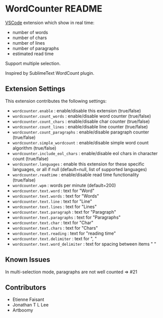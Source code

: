 # WordCounter README

[VSCode](https://code.visualstudio.com/) extension which show in real time:

* number of words
* number of chars
* number of lines
* number of paragraphs
* estimated read time

Support multiple selection.

Inspired by SublimeText WordCount plugin.

## Extension Settings

This extension contributes the following settings:

* `wordcounter.enable` : enable/disable this extension (true/false)
* `wordcounter.count_words` : enable/disable word counter (true/false)
* `wordcounter.count_chars` : enable/disable char counter (true/false)
* `wordcounter.count_lines` : enable/disable line counter (true/false)
* `wordcounter.count_paragraphs` : enable/disable paragraph counter (true/false)
* `wordcounter.simple_wordcount` : enable/disable simple word count algorithm (true/false)
* `wordcounter.include_eol_chars` : enable/disable eol chars in character count (true/false)
* `wordcounter.languages` : enable this extension for these specific languages, or all if null (default=null, list of supported languages)
* `wordcounter.readtime` : enable/disable read time functionality (true/false)
* `wordcounter.wpm` : words per minute (default=200)
* `wordcounter.text.word` : text for "Word"
* `wordcounter.text.words` : text for "Words"
* `wordcounter.text.line` : text for "Line"
* `wordcounter.text.lines` : text for "Lines"
* `wordcounter.text.paragraph` : text for "Paragraph"
* `wordcounter.text.paragraphs` : text for "Paragraphs"
* `wordcounter.text.char` : text for "Char"
* `wordcounter.text.chars` : text for "Chars"
* `wordcounter.text.reading` : text for "reading time"
* `wordcounter.text.delimiter` : text for ", "
* `wordcounter.text.word_delimiter` : text for spacing between items " "

## Known Issues

In multi-selection mode, paragraphs are not well counted => #21

## Contributors

* Etienne Faisant
* Jonathan T L Lee
* Artboomy

